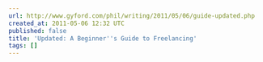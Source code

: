 ```yaml
---
url: http://www.gyford.com/phil/writing/2011/05/06/guide-updated.php
created_at: 2011-05-06 12:32 UTC
published: false
title: 'Updated: A Beginner''s Guide to Freelancing'
tags: []
---
```




